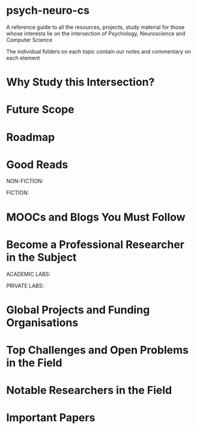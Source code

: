 # psych-neuro-cs
A reference guide to all the resources, projects, study material for those whose interests lie on the intersection of Psychology, Neuroscience and Computer Science 

The individual folders on each topic contain our notes and commentary on each element

# Why Study this Intersection? 

# Future Scope 

# Roadmap

# Good Reads 
NON-FICTION:

FICTION:

# MOOCs and Blogs You Must Follow

# Become a Professional Researcher in the Subject 
ACADEMIC LABS:

PRIVATE LABS: 


# Global Projects and Funding Organisations

# Top Challenges and Open Problems in the Field

# Notable Researchers in the Field

# Important Papers 

